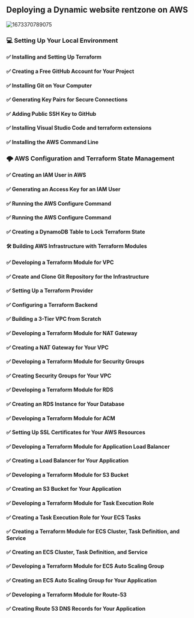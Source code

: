 ## Deploying a Dynamic website rentzone on AWS
![1673370789075](https://user-images.githubusercontent.com/108500289/231477778-474a9154-29db-416e-8910-ae77ff487b95.jpg)


### 💻 Setting Up Your Local Environment 
#### ✅ Installing and Setting Up Terraform
#### ✅ Creating a Free GitHub Account for Your Project
#### ✅ Installing Git on Your Computer
#### ✅ Generating Key Pairs for Secure Connections
#### ✅ Adding Public SSH Key to GitHub
#### ✅ Installing Visual Studio Code and terraform extensions
#### ✅ Installing the AWS Command Line

### 🌩️ AWS Configuration and Terraform State Management
#### ✅ Creating an IAM User in AWS
#### ✅ Generating an Access Key for an IAM User
#### ✅ Running the AWS Configure Command
#### ✅ Running the AWS Configure Command
#### ✅ Creating a DynamoDB Table to Lock Terraform State

#### 🛠️ Building AWS Infrastructure with Terraform Modules
#### ✅ Developing a Terraform Module for VPC
#### ✅ Create and Clone Git Repository for the Infrastructure
#### ✅ Setting Up a Terraform Provider
#### ✅ Configuring a Terraform Backend
#### ✅ Building a 3-Tier VPC from Scratch
#### ✅ Developing a Terraform Module for NAT Gateway
#### ✅ Creating a NAT Gateway for Your VPC
#### ✅ Developing a Terraform Module for Security Groups
#### ✅ Creating Security Groups for Your VPC
#### ✅ Developing a Terraform Module for RDS
#### ✅ Creating an RDS Instance for Your Database
#### ✅ Developing a Terraform Module for ACM
#### ✅ Setting Up SSL Certificates for Your AWS Resources
#### ✅ Developing a Terraform Module for Application Load Balancer
#### ✅ Creating a Load Balancer for Your Application
#### ✅ Developing a Terraform Module for S3 Bucket
#### ✅ Creating an S3 Bucket for Your Application
#### ✅ Developing a Terraform Module for Task Execution Role
#### ✅ Creating a Task Execution Role for Your ECS Tasks
#### ✅ Creating a Terraform Module for ECS Cluster, Task Definition, and Service
#### ✅ Creating an ECS Cluster, Task Definition, and Service
#### ✅ Developing a Terraform Module for ECS Auto Scaling Group
#### ✅ Creating an ECS Auto Scaling Group for Your Application
#### ✅ Developing a Terraform Module for Route-53
#### ✅ Creating Route 53 DNS Records for Your Application







